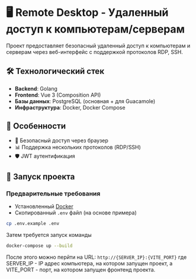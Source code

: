 # 🖥 Remote Desktop - Удаленный доступ к компьютерам/серверам

Проект предоставляет безопасный удаленный доступ к компьютерам и серверам через веб-интерфейс с поддержкой протоколов RDP, SSH.
## 🛠 Технологический стек
- **Backend**: Golang
- **Frontend**: Vue 3 (Composition API)
- **Базы данных**: PostgreSQL (основная + для Guacamole)
- **Инфраструктура**: Docker, Docker Compose

## 🌟 Особенности
- 🔐 Безопасный доступ через браузер
- 📊 Поддержка нескольких протоколов (RDP/SSH)
- 🛡 JWT аутентификация

## 🚀 Запуск проекта

### Предварительные требования
- Установленный [Docker](https://docs.docker.com/get-docker/)
- Скопированный `.env` файл (на основе примера)

```bash
cp .env.example .env
```

Затем требуется запуск команды

```bash
docker-compose up --build
```

После этого можно перйти на URL: ```http://{SERVER_IP}:{VITE_PORT}```
где SERVER_IP - IP адрес компьютера, на котором запущен проект, а VITE_PORT - порт, на котором запущен фронтенд проекта.
